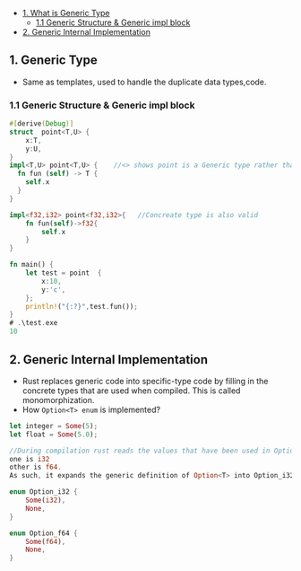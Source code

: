 - [1. What is Generic Type](#gen)
  - [1.1 Generic Structure & Generic impl block](#genst)
- [2. Generic Internal Implementation](#internal)


<a name=gen></a>
## 1. Generic Type
- Same as templates, used to handle the duplicate data types,code.

<a name=genst></a>
### 1.1 Generic Structure & Generic impl block
```rust
#[derive(Debug)]
struct  point<T,U> {
    x:T,
    y:U,
}
impl<T,U> point<T,U> {    //<> shows point is a Generic type rather than a concrete type.
  fn fun (self) -> T {
    self.x
  }
}

impl<f32,i32> point<f32,i32>{   //Concreate type is also valid
    fn fun(self)->f32{
        self.x
    }
}

fn main() {
    let test = point  {
        x:10,
        y:'c',
    };
    println!("{:?}",test.fun());
}
# .\test.exe
10
```

<a name=internal></a>
## 2. Generic Internal Implementation
- Rust replaces generic code into specific-type code by filling in the concrete types that are used when compiled. This is called monomorphization.
- How `Option<T> enum` is implemented?
```rust
let integer = Some(5);
let float = Some(5.0);

//During compilation rust reads the values that have been used in Option<T> instances and finds 2 kinds of Option<T>: 
one is i32 
other is f64. 
As such, it expands the generic definition of Option<T> into Option_i32 and Option_f64.

enum Option_i32 {
    Some(i32),
    None,
}

enum Option_f64 {
    Some(f64),
    None,
}
```
